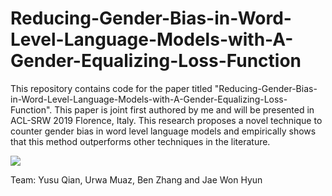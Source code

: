 # Reducing-Gender-Bias-in-Word-Level-Language-Models-with-A-Gender-Equalizing-Loss-Function
This repository contains code for the paper titled "Reducing-Gender-Bias-in-Word-Level-Language-Models-with-A-Gender-Equalizing-Loss-Function". This paper is joint first authored by me and will be presented in ACL-SRW 2019 Florence, Italy. This research proposes a novel technique to counter gender bias in word level language models and empirically shows that this method outperforms other techniques in the literature.

<img src="resuts.png">

Team:
Yusu Qian, Urwa Muaz, Ben Zhang and Jae Won Hyun
